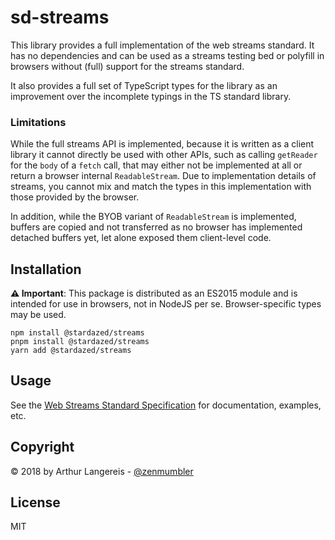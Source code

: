 sd-streams
==========
This library provides a full implementation of the web streams standard. It has
no dependencies and can be used as a streams testing bed or polyfill in browsers without
(full) support for the streams standard.

It also provides a full set of TypeScript types for the library as an improvement
over the incomplete typings in the TS standard library.

### Limitations
While the full streams API is implemented, because it is written as a client library
it cannot directly be used with other APIs, such as calling `getReader` for the `body`
of a `fetch` call, that may either not be implemented at all or return a browser internal
`ReadableStream`. Due to implementation details of streams, you cannot mix and match
the types in this implementation with those provided by the browser.

In addition, while the BYOB variant of `ReadableStream` is implemented, buffers are copied
and not transferred as no browser has implemented detached buffers yet, let alone exposed
them client-level code.

Installation
------------
**⚠️ Important**: This package is distributed as an ES2015 module and is intended
for use in browsers, not in NodeJS per se. Browser-specific types may be used.

`npm install @stardazed/streams`<br>
`pnpm install @stardazed/streams`<br>
`yarn add @stardazed/streams`

Usage
-----
See the [Web Streams Standard Specification](https://streams.spec.whatwg.org) for
documentation, examples, etc.

Copyright
---------
© 2018 by Arthur Langereis - [@zenmumbler](https://twitter.com/zenmumbler)

License
-------
MIT
